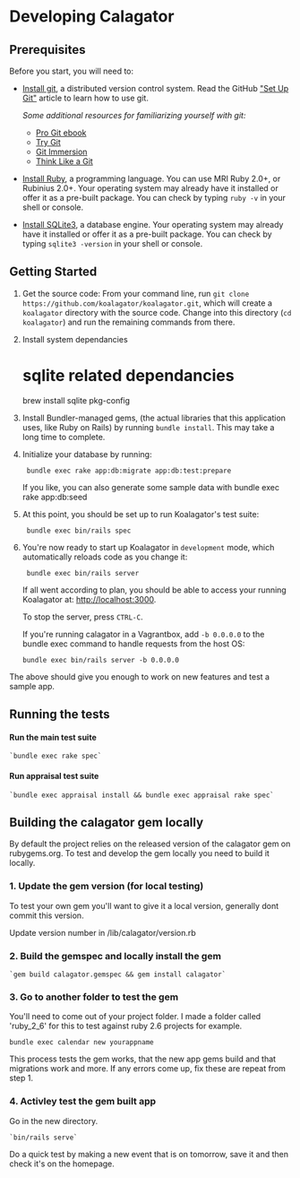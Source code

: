 # Developing Calagator

## Prerequisites

Before you start, you will need to:

* [Install git](http://git-scm.com/), a distributed version control system. Read the GitHub ["Set Up Git"](https://help.github.com/articles/set-up-git) article to learn how to use git.

  *Some additional resources for familiarizing yourself with git:*
    * [Pro Git ebook](http://git-scm.com/book)
    * [Try Git](https://try.github.io/levels/1/challenges/1)
    * [Git Immersion](http://gitimmersion.com/)
    * [Think Like a Git](http://think-like-a-git.net/)

* [Install Ruby](http://www.ruby-lang.org/), a programming language. You can use MRI Ruby 2.0+, or Rubinius 2.0+. Your operating system may already have it installed or offer it as a pre-built package. You can check by typing `ruby -v` in your shell or console.
* [Install SQLite3](http://www.sqlite.org/), a database engine. Your operating system may already have it installed or offer it as a pre-built package. You can check by typing `sqlite3 -version` in your shell or console.

## Getting Started

1. Get the source code: From your command line, run `git clone https://github.com/koalagator/koalagator.git`, which will create a `koalagator` directory with the source code. Change into this directory (`cd koalagator`) and run the remaining commands from there.

2. Install system dependancies

    # sqlite related dependancies
    brew install sqlite pkg-config

3. Install Bundler-managed gems, (the actual libraries that this application uses, like Ruby on Rails) by running `bundle install`. This may take a long time to complete.

4. Initialize your database by running:

        bundle exec rake app:db:migrate app:db:test:prepare

    If you like, you can also generate some sample data with
        bundle exec rake app:db:seed

5. At this point, you should be set up to run Koalagator's test suite:

        bundle exec bin/rails spec

6. You're now ready to start up Koalagator in `development` mode, which automatically reloads code as you change it:

        bundle exec bin/rails server

   If all went according to plan, you should be able to access your running Koalagator at: [http://localhost:3000](http://localhost:3000).

    To stop the server, press `CTRL-C`.

    If you're running calagator in a Vagrantbox, add `-b 0.0.0.0` to the bundle exec command to handle requests from the host OS:

    `bundle exec bin/rails server -b 0.0.0.0`

The above should give you enough to work on new features and test a sample app.


## Running the tests

#### Run the main test suite

    `bundle exec rake spec`

#### Run appraisal test suite

    `bundle exec appraisal install && bundle exec appraisal rake spec`

## Building the calagator gem locally

By default the project relies on the released version of the calagator gem on rubygems.org.
To test and develop the gem locally you need to build it locally. 

### 1. Update the gem version (for local testing)

To test your own gem you'll want to give it a local version, generally dont commit this version.

Update version number in /lib/calagator/version.rb

### 2. Build the gemspec and locally install the gem

    `gem build calagator.gemspec && gem install calagator`

### 3. Go to another folder to test the gem

You'll need to come out of your project folder.
I made a folder called 'ruby_2_6' for this to test against ruby 2.6 projects for example.

   `bundle exec calendar new yourappname`

This process tests the gem works, that the new app gems build and that migrations work and more.
If any errors come up, fix these are repeat from step 1.
### 4. Activley test the gem built app

Go in the new directory.

    `bin/rails serve`

Do a quick test by making a new event that is on tomorrow, save it and then check it's on the homepage.
